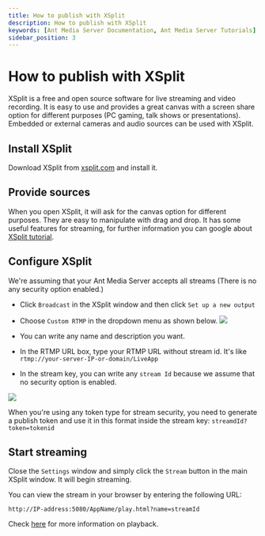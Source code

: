```yaml
---
title: How to publish with XSplit 
description: How to publish with XSplit
keywords: [Ant Media Server Documentation, Ant Media Server Tutorials]
sidebar_position: 3
---
```


# How to publish with XSplit

XSplit is a free and open source software for live streaming and video recording. It is easy to use and provides a great canvas with a screen share option for different purposes (PC gaming, talk shows or presentations). Embedded or external cameras and audio sources can be used with XSplit.

## Install XSplit

Download XSplit from [xsplit.com](https://www.xsplit.com/) and install it. 

## Provide sources

When you open  XSplit, it will ask for the canvas option for different purposes. They are easy to manipulate with drag and drop. It has some useful features for streaming, for further information you can google about [XSplit tutorial](https://www.google.com/search?q=XSplit+tutorial).

## Configure XSplit

We're assuming that your Ant Media Server accepts all streams (There is no any security option enabled.)

*   Click ```Broadcast``` in the XSplit window and then click ```Set up a new output```
*   Choose ```Custom RTMP``` in the dropdown menu as shown below.
    ![](@site/static/img/publish-live-stream/XSplit/XSplit-Custom-RTMP.png)

*   You can write any name and description you want.
*   In the RTMP URL box, type your RTMP URL without stream id. It's like ```rtmp://your-server-IP-or-domain/LiveApp``` 
*   In the stream key, you can write any ```stream Id``` because we assume that no security option is enabled.

![](@site/static/img/publish-live-stream/XSplit/XSplit-settings.png)

When you're using any token type for stream security,  you need to generate a publish token and use it in this format inside the stream key: ```streamdId?token=tokenid```

## Start streaming

Close the ```Settings``` window and simply click the ```Stream``` button in the main XSplit window. It will begin streaming.

You can view the stream in your browser by entering the following URL:

```http://IP-address:5080/AppName/play.html?name=streamId```

Check [here](https://antmedia.io/docs/category/playing-live-streams/) for more information on playback.
